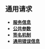 ## 通用请求

* **[服务信息](fu_wu_xin_xi.md)**
* **[公共参数](gong_gong_can_shu.md)**
* **[签名机制](qian_ming_ji_zhi.md)**
* **[通用错误信息](tong_yong_cuo_wu_xin_xi.md)**



